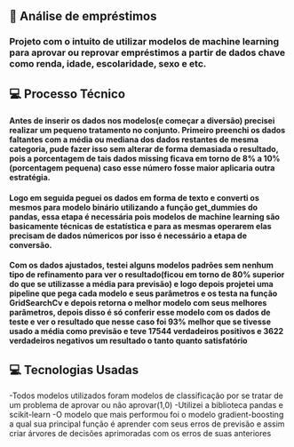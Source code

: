 ##  📂 Análise de empréstimos 

### Projeto com o intuito de utilizar modelos de machine learning para aprovar ou reprovar empréstimos a partir de dados chave como renda, idade, escolaridade, sexo e etc.

## 💻 Processo Técnico

####  Antes de inserir os dados nos modelos(e começar a diversão) precisei realizar um pequeno tratamento no conjunto. Primeiro preenchi os dados faltantes com a média ou mediana dos dados restantes de mesma categoria, pude fazer isso sem alterar de forma demasiada o resultado, pois a porcentagem de tais dados missing ficava em torno de 8% a 10%(porcentagem pequena) caso esse número fosse maior aplicaria outra estratégia. 
#### Logo em seguida peguei os dados em forma de texto e converti os mesmos para modelo binário utilizando a função get_dummies do pandas, essa etapa é necessária pois modelos de machine learning são basicamente técnicas de estatística e para as mesmas operarem elas precisam de dados númericos por isso é necessário a etapa de conversão. 
#### Com os dados ajustados, testei alguns modelos padrões sem nenhum tipo de refinamento para ver o resultado(ficou em torno de 80% superior do que se utilizasse a média para previsão) e logo depois projetei uma pipeline que pega cada modelo e seus parâmetros e os testa na função GridSearchCv e depois retorna o melhor modelo com seus melhores parâmetros, depois disso é só conferir esse modelo com os dados de teste e ver o resultado que nesse caso foi 93% melhor que se tivesse usado a média como previsão e teve 17544 verdadeiros positivos e 3622 verdadeiros negativos um resultado o tanto quanto satisfatório

## 💻 Tecnologias Usadas

-Todos modelos utilizados foram modelos de classificação por se tratar de um problema de aprovar ou não aprovar(1,0)
-Utilizei a biblioteca pandas e scikit-learn
-O modelo que mais performou foi o modelo gradient-boosting a qual sua principal função é aprender com seus erros de previsão e assim criar árvores de decisões aprimoradas com os erros de suas anteriores









